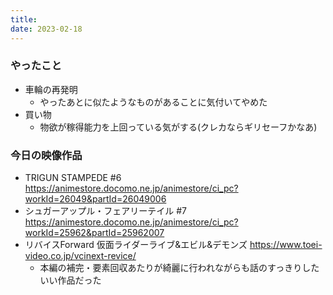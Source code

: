 ```yaml
---
title:
date: 2023-02-18
---
```


### やったこと
+ 車輪の再発明
  + やったあとに似たようなものがあることに気付いてやめた
+ 買い物
  + 物欲が稼得能力を上回っている気がする(クレカならギリセーフかなあ)

### 今日の映像作品
+ TRIGUN STAMPEDE #6 <https://animestore.docomo.ne.jp/animestore/ci_pc?workId=26049&partId=26049006>
+ シュガーアップル・フェアリーテイル #7 <https://animestore.docomo.ne.jp/animestore/ci_pc?workId=25962&partId=25962007>
+ リバイスForward 仮面ライダーライブ&エビル&デモンズ <https://www.toei-video.co.jp/vcinext-revice/>
  + 本編の補完・要素回収あたりが綺麗に行われながらも話のすっきりしたいい作品だった
